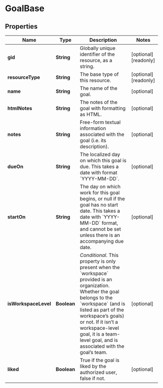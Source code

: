 

# GoalBase


## Properties

| Name | Type | Description | Notes |
|------------ | ------------- | ------------- | -------------|
|**gid** | **String** | Globally unique identifier of the resource, as a string. |  [optional] [readonly] |
|**resourceType** | **String** | The base type of this resource. |  [optional] [readonly] |
|**name** | **String** | The name of the goal. |  [optional] |
|**htmlNotes** | **String** | The notes of the goal with formatting as HTML. |  [optional] |
|**notes** | **String** | Free-form textual information associated with the goal (i.e. its description). |  [optional] |
|**dueOn** | **String** | The localized day on which this goal is due. This takes a date with format &#x60;YYYY-MM-DD&#x60;. |  [optional] |
|**startOn** | **String** | The day on which work for this goal begins, or null if the goal has no start date. This takes a date with &#x60;YYYY-MM-DD&#x60; format, and cannot be set unless there is an accompanying due date. |  [optional] |
|**isWorkspaceLevel** | **Boolean** | *Conditional*. This property is only present when the &#x60;workspace&#x60; provided is an organization. Whether the goal belongs to the &#x60;workspace&#x60; (and is listed as part of the workspace’s goals) or not. If it isn’t a workspace-level goal, it is a team-level goal, and is associated with the goal’s team. |  [optional] |
|**liked** | **Boolean** | True if the goal is liked by the authorized user, false if not. |  [optional] |



